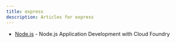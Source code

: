 ```yaml
---
title: express
description: Articles for express
---
```


* [Node.js](/frameworks/nodejs/nodejs.html) - Node.js Application Development with Cloud Foundry

